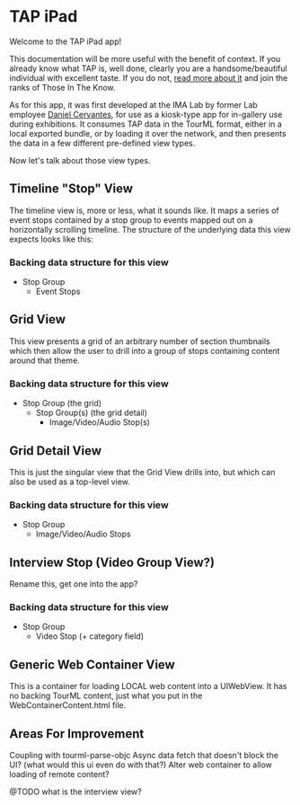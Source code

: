 # TAP iPad

Welcome to the TAP iPad app!

This documentation will be more useful with the benefit of context. If you already know what TAP is, well done, clearly you are a handsome/beautiful individual with excellent taste. If you do not, [read more about it](http://tapintomuseums.org) and join the ranks of Those In The Know.

As for this app, it was first developed at the IMA Lab by former Lab employee [Daniel Cervantes](https://www.linkedin.com/profile/view?id=67166968), for use as a kiosk-type app for in-gallery use during exhibitions. It consumes TAP data in the TourML format, either in a local exported bundle, or by loading it over the network, and then presents the data in a few different pre-defined view types.

Now let's talk about those view types.

## Timeline "Stop" View
The timeline view is, more or less, what it sounds like. It maps a series of event stops contained by a stop group to events mapped out on a horizontally scrolling timeline. The structure of the underlying data this view expects looks like this:
### Backing data structure for this view
- Stop Group
	- Event Stops

## Grid View
This view presents a grid of an arbitrary number of section thumbnails which then allow the user to drill into a group of stops containing content around that theme.
### Backing data structure for this view
- Stop Group (the grid)
	- Stop Group(s) (the grid detail)
		- Image/Video/Audio Stop(s)

## Grid Detail View
This is just the singular view that the Grid View drills into, but which can also be used as a top-level view.
### Backing data structure for this view
- Stop Group
	- Image/Video/Audio Stops

## Interview Stop (Video Group View?)
Rename this, get one into the app?
### Backing data structure for this view
- Stop Group
	- Video Stop (+ category field)

## Generic Web Container View
This is a container for loading LOCAL web content into a UIWebView. It has no backing TourML content, just what you put in the WebContainerContent.html file.





## Areas For Improvement
Coupling with tourml-parse-objc
Async data fetch that doesn't block the UI? (what would this ui even do with that?)
Alter web container to allow loading of remote content?

@TODO what is the interview view?